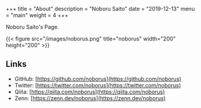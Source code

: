 +++
title = "About"
description = "Noboru Saito"
date = "2019-12-13"
menu = "main"
weight = 4
+++

Noboru Saito's Page.

{{< figure src="/images/noborus.png" title="noborus" width="200" height="200" >}}

## Links

* GitHub: [https://github.com/noborus](https://github.com/noborus)
* Twitter: [https://twitter.com/noborus](https://twitter.com/noborus)
* Qiita: [https://qiita.com/noborus](https://qiita.com/noborus)
* Zenn: [https://zenn.dev/noborus](https://zenn.dev/noborus)